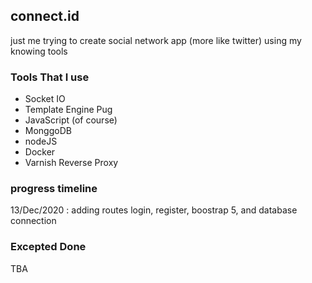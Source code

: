 ## connect.id
just me trying to create social network app (more like twitter) using my knowing tools

### Tools That I use
* Socket IO
* Template Engine Pug
* JavaScript (of course)
* MonggoDB
* nodeJS
* Docker
* Varnish Reverse Proxy

### progress timeline
13/Dec/2020 : adding routes login, register, boostrap 5, and database connection

### Excepted Done
TBA
